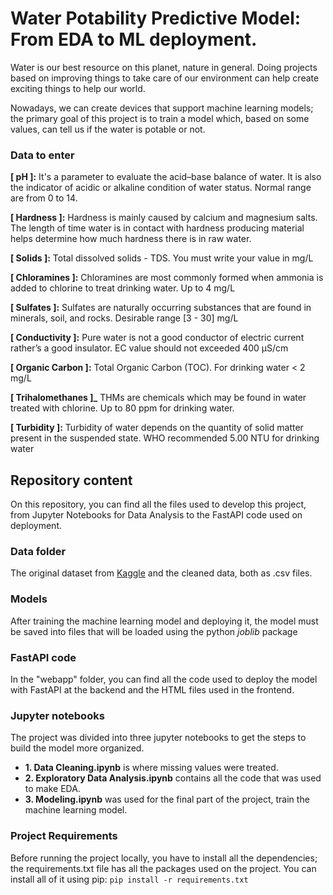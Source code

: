 # Water Potability Predictive Model: From EDA to ML deployment.

Water is our best resource on this planet, nature in general. Doing projects based on improving things to take care of our environment can help create exciting things to help our world.

Nowadays, we can create devices that support machine learning models; the primary goal of this project is to train a model which, based on some values, can tell us if the water is potable or not.

### Data to enter

**[ pH ]:** It's a parameter to evaluate the acid–base balance of water. It is also the indicator of acidic or alkaline condition of water status. Normal range are from 0 to 14.

**[ Hardness ]:** Hardness is mainly caused by calcium and magnesium salts. The length of time water is in contact with hardness producing material helps determine how much hardness there is in raw water.

**[ Solids ]:** Total dissolved solids - TDS. You must write your value in mg/L

**[ Chloramines ]:** Chloramines are most commonly formed when ammonia is added to chlorine to treat drinking water. Up to 4 mg/L

**[ Sulfates ]:** Sulfates are naturally occurring substances that are found in minerals, soil, and rocks. Desirable range [3 - 30] mg/L

**[ Conductivity ]:** Pure water is not a good conductor of electric current rather’s a good insulator. EC value should not exceeded 400 μS/cm

**[ Organic Carbon ]:** Total Organic Carbon (TOC). For drinking water < 2 mg/L

**[ Trihalomethanes ]_** THMs are chemicals which may be found in water treated with chlorine. Up to 80 ppm for drinking water.

**[ Turbidity ]:** Turbidity of water depends on the quantity of solid matter present in the suspended state. WHO recommended 5.00 NTU for drinking water

## Repository content

On this repository, you can find all the files used to develop this project, from Jupyter Notebooks for Data Analysis to the FastAPI code used on deployment.

### Data folder

The original dataset from [Kaggle](https://www.kaggle.com/adityakadiwal/water-potability) and the cleaned data, both as .csv files.

### Models 

After training the machine learning model and deploying it, the model must be saved into files that will be loaded using the python _joblib_ package

### FastAPI code
In the "webapp" folder, you can find all the code used to deploy the model with FastAPI at the backend and the HTML files used in the frontend.

### Jupyter notebooks
The project was divided into three jupyter notebooks to get the steps to build the model more organized.
- **1. Data Cleaning.ipynb** is where missing values were treated.
- **2. Exploratory Data Analysis.ipynb** contains all the code that was used to make EDA.
- **3. Modeling.ipynb** was used for the final part of the project, train the machine learning model.

### Project Requirements
Before running the project locally, you have to install all the dependencies; the requirements.txt file has all the packages used on the project. You can install all of it using pip: `pip install -r requirements.txt`
